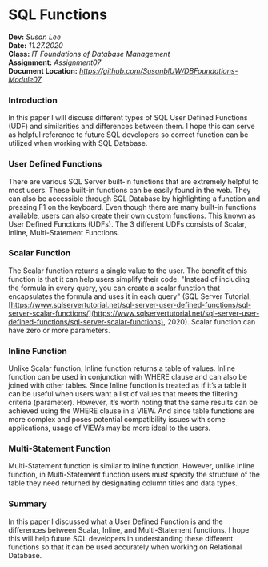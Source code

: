 
# SQL Functions
**Dev:** *Susan Lee*  
**Date:** *11.27.2020*  
**Class:** *IT Foundations of Database Management*  
**Assignment:** *Assignment07*  
**Document Location:** *https://github.com/SusanblUW/DBFoundations-Module07*  

### Introduction
In this paper I will discuss different types of SQL User Defined Functions (UDF) and similarities and differences between them.   I hope this can serve as helpful reference to future SQL developers so correct function can be utilized when working with SQL Database.  

### User Defined Functions
There are various SQL Server built-in functions that are extremely helpful to most users.  These built-in functions can be easily found in the web.  They can also be accessible through SQL Database by highlighting a function and pressing F1 on the keyboard.  Even though there are many built-in functions available, users can also create their own custom functions.  This known as User Defined Functions (UDFs).  The 3 different UDFs consists of Scalar, Inline, Multi-Statement Functions.  

### Scalar Function
The Scalar function returns a single value to the user.  The benefit of this function is that it can help users simplify their code.  "Instead of including the formula in every query, you can create a scalar function that encapsulates the formula and uses it in each query" (SQL Server Tutorial, [https://www.sqlservertutorial.net/sql-server-user-defined-functions/sql-server-scalar-functions/](https://www.sqlservertutorial.net/sql-server-user-defined-functions/sql-server-scalar-functions), 2020).  Scalar function can have zero or more parameters.  

### Inline Function
Unlike Scalar function, Inline function returns a table of values.  Inline function can be used in conjunction with WHERE clause and can also be joined with other tables.  Since Inline function is treated as if it’s a table it can be useful when users want a list of values that meets the filtering criteria (parameter).  However, it’s worth noting that the same results can be achieved using the WHERE clause in a VIEW.  And since table functions are more complex and poses potential compatibility issues with some applications, usage of VIEWs may be more ideal to the users.     

### Multi-Statement Function
Multi-Statement function is similar to Inline function.  However, unlike Inline function, in Multi-Statement function users must specify the structure of the table they need returned by designating column titles and data types.   

### Summary
In this paper I discussed what a User Defined Function is and the differences between Scalar, Inline, and Multi-Statement functions.  I hope this will help future SQL developers in understanding these different functions so that it can be used accurately when working on Relational Database.  
